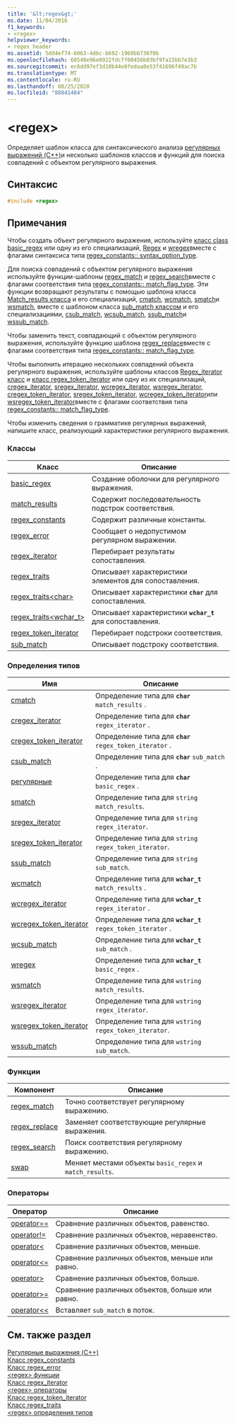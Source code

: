 ```yaml
---
title: '&lt;regex&gt;'
ms.date: 11/04/2016
f1_keywords:
- <regex>
helpviewer_keywords:
- regex header
ms.assetid: 5dd4ef74-6063-4dbc-b692-1960bb736f0b
ms.openlocfilehash: 60548e96e0922fdcff00456b03bf9fa15bb7e3b3
ms.sourcegitcommit: ec6dd97ef3d10b44e0fedaa8e53f41696f49ac7b
ms.translationtype: MT
ms.contentlocale: ru-RU
ms.lasthandoff: 08/25/2020
ms.locfileid: "88841484"
---
```

# <a name="ltregexgt"></a>&lt;regex&gt;

Определяет шаблон класса для синтаксического анализа [регулярных выражений (C++)](../standard-library/regular-expressions-cpp.md)и несколько шаблонов классов и функций для поиска совпадений с объектом регулярного выражения.

## <a name="syntax"></a>Синтаксис

```cpp
#include <regex>
```

## <a name="remarks"></a>Примечания

Чтобы создать объект регулярного выражения, используйте [класс class basic_regex](../standard-library/basic-regex-class.md) или одну из его специализаций, [Regex](../standard-library/regex-typedefs.md#regex) и [wregex](../standard-library/regex-typedefs.md#wregex)вместе с флагами синтаксиса типа [regex_constants:: syntax_option_type](../standard-library/regex-constants-class.md#syntax_option_type).

Для поиска совпадений с объектом регулярного выражения используйте функции-шаблоны [regex_match](../standard-library/regex-functions.md#regex_match) и [regex_search](../standard-library/regex-functions.md#regex_search)вместе с флагами соответствия типа [regex_constants:: match_flag_type](../standard-library/regex-constants-class.md#match_flag_type). Эти функции возвращают результаты с помощью шаблона класса [Match_results класса](../standard-library/match-results-class.md) и его специализаций, [cmatch](../standard-library/regex-typedefs.md#cmatch), [wcmatch](../standard-library/regex-typedefs.md#wcmatch), [smatch](../standard-library/regex-typedefs.md#smatch)и [wsmatch](../standard-library/regex-typedefs.md#wsmatch), вместе с шаблоном класса [sub_match классом](../standard-library/sub-match-class.md) и его специализациями, [csub_match](../standard-library/regex-typedefs.md#csub_match), [wcsub_match](../standard-library/regex-typedefs.md#wcsub_match), [ssub_match](../standard-library/regex-typedefs.md#ssub_match)и [wssub_match](../standard-library/regex-typedefs.md#wssub_match).

Чтобы заменить текст, совпадающий с объектом регулярного выражения, используйте функцию шаблона [regex_replace](../standard-library/regex-functions.md#regex_replace)вместе с флагами соответствия типа [regex_constants:: match_flag_type](../standard-library/regex-constants-class.md#match_flag_type).

Чтобы выполнить итерацию нескольких совпадений объекта регулярного выражения, используйте шаблоны классов [Regex_iterator класс](../standard-library/regex-iterator-class.md) и [класс regex_token_iterator](../standard-library/regex-token-iterator-class.md) или одну из их специализаций, [cregex_iterator](../standard-library/regex-typedefs.md#cregex_iterator), [sregex_iterator](../standard-library/regex-typedefs.md#sregex_iterator), [wcregex_iterator](../standard-library/regex-typedefs.md#wcregex_iterator), [wsregex_iterator](../standard-library/regex-typedefs.md#wsregex_iterator), [cregex_token_iterator](../standard-library/regex-typedefs.md#cregex_token_iterator), [sregex_token_iterator](../standard-library/regex-typedefs.md#sregex_token_iterator), [wcregex_token_iterator](../standard-library/regex-typedefs.md#wcregex_token_iterator)или [wsregex_token_iterator](../standard-library/regex-typedefs.md#wsregex_token_iterator)вместе с флагами соответствия типа [regex_constants:: match_flag_type](../standard-library/regex-constants-class.md#match_flag_type).

Чтобы изменить сведения о грамматике регулярных выражений, напишите класс, реализующий характеристики регулярного выражения.

### <a name="classes"></a>Классы

|Класс|Описание|
|-|-|
|[basic_regex](../standard-library/basic-regex-class.md)|Создание оболочки для регулярного выражения.|
|[match_results](../standard-library/match-results-class.md)|Содержит последовательность подстрок соответствия.|
|[regex_constants](../standard-library/regex-constants-class.md)|Содержит различные константы.|
|[regex_error](../standard-library/regex-error-class.md)|Сообщает о недопустимом регулярном выражении.|
|[regex_iterator](../standard-library/regex-iterator-class.md)|Перебирает результаты сопоставления.|
|[regex_traits](../standard-library/regex-traits-class.md)|Описывает характеристики элементов для сопоставления.|
|[regex_traits\<char>](../standard-library/regex-traits-char-class.md)|Описывает характеристики **`char`** для сопоставления.|
|[regex_traits<wchar_t>](../standard-library/regex-traits-wchar-t-class.md)|Описывает характеристики **`wchar_t`** для сопоставления.|
|[regex_token_iterator](../standard-library/regex-token-iterator-class.md)|Перебирает подстроки соответствия.|
|[sub_match](../standard-library/sub-match-class.md)|Описывает подстроку соответствия.|

### <a name="type-definitions"></a>Определения типов

|Имя|Описание|
|-|-|
|[cmatch](../standard-library/regex-typedefs.md#cmatch)|Определение типа для **`char`** `match_results` .|
|[cregex_iterator](../standard-library/regex-typedefs.md#cregex_iterator)|Определение типа для **`char`** `regex_iterator` .|
|[cregex_token_iterator](../standard-library/regex-typedefs.md#cregex_token_iterator)|Определение типа для **`char`** `regex_token_iterator` .|
|[csub_match](../standard-library/regex-typedefs.md#csub_match)|Определение типа для **`char`** `sub_match` .|
|[регулярные](../standard-library/regex-typedefs.md#regex)|Определение типа для **`char`** `basic_regex` .|
|[smatch](../standard-library/regex-typedefs.md#smatch)|Определение типа для `string` `match_results`.|
|[sregex_iterator](../standard-library/regex-typedefs.md#sregex_iterator)|Определение типа для `string` `regex_iterator`.|
|[sregex_token_iterator](../standard-library/regex-typedefs.md#sregex_token_iterator)|Определение типа для `string` `regex_token_iterator`.|
|[ssub_match](../standard-library/regex-typedefs.md#ssub_match)|Определение типа для `string` `sub_match`.|
|[wcmatch](../standard-library/regex-typedefs.md#wcmatch)|Определение типа для **`wchar_t`** `match_results` .|
|[wcregex_iterator](../standard-library/regex-typedefs.md#wcregex_iterator)|Определение типа для **`wchar_t`** `regex_iterator` .|
|[wcregex_token_iterator](../standard-library/regex-typedefs.md#wcregex_token_iterator)|Определение типа для **`wchar_t`** `regex_token_iterator` .|
|[wcsub_match](../standard-library/regex-typedefs.md#wcsub_match)|Определение типа для **`wchar_t`** `sub_match` .|
|[wregex](../standard-library/regex-typedefs.md#wregex)|Определение типа для **`wchar_t`** `basic_regex` .|
|[wsmatch](../standard-library/regex-typedefs.md#wsmatch)|Определение типа для `wstring` `match_results`.|
|[wsregex_iterator](../standard-library/regex-typedefs.md#wsregex_iterator)|Определение типа для `wstring` `regex_iterator`.|
|[wsregex_token_iterator](../standard-library/regex-typedefs.md#wsregex_token_iterator)|Определение типа для `wstring` `regex_token_iterator`.|
|[wssub_match](../standard-library/regex-typedefs.md#wssub_match)|Определение типа для `wstring` `sub_match`.|

### <a name="functions"></a>Функции

|Компонент|Описание|
|-|-|
|[regex_match](../standard-library/regex-functions.md#regex_match)|Точно соответствует регулярному выражению.|
|[regex_replace](../standard-library/regex-functions.md#regex_replace)|Заменяет соответствующие регулярные выражения.|
|[regex_search](../standard-library/regex-functions.md#regex_search)|Поиск соответствия регулярному выражению.|
|[swap](../standard-library/regex-functions.md#swap)|Меняет местами объекты `basic_regex` и `match_results`.|

### <a name="operators"></a>Операторы

|Оператор|Описание|
|-|-|
|[operator==](../standard-library/regex-operators.md#op_eq_eq)|Сравнение различных объектов, равенство.|
|[operator!=](../standard-library/regex-operators.md#op_neq)|Сравнение различных объектов, неравенство.|
|[operator<](../standard-library/regex-operators.md#op_lt)|Сравнение различных объектов, меньше.|
|[operator\<=](../standard-library/regex-operators.md#op_gt_eq)|Сравнение различных объектов, меньше или равно.|
|[operator>](../standard-library/regex-operators.md#op_gt)|Сравнение различных объектов, больше.|
|[operator>=](../standard-library/regex-operators.md#op_gt_eq)|Сравнение различных объектов, больше или равно.|
|[operator<<](../standard-library/regex-operators.md#op_lt_lt)|Вставляет `sub_match` в поток.|

## <a name="see-also"></a>См. также раздел

[Регулярные выражения (C++)](../standard-library/regular-expressions-cpp.md)\
[Класс regex_constants](../standard-library/regex-constants-class.md)\
[Класс regex_error](../standard-library/regex-error-class.md)\
[\<regex> функции](../standard-library/regex-functions.md)\
[Класс regex_iterator](../standard-library/regex-iterator-class.md)\
[\<regex> операторы](../standard-library/regex-operators.md)\
[Класс regex_token_iterator](../standard-library/regex-token-iterator-class.md)\
[Класс regex_traits](../standard-library/regex-traits-class.md)\
[\<regex> определения типов](../standard-library/regex-typedefs.md)

